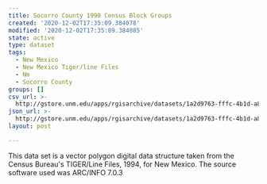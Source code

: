 ```yaml
---
title: Socorro County 1990 Census Block Groups
created: '2020-12-02T17:35:09.384078'
modified: '2020-12-02T17:35:09.384085'
state: active
type: dataset
tags:
  - New Mexico
  - New Mexico Tiger/line Files
  - Nm
  - Socorro County
groups: []
csv_url: >-
  http://gstore.unm.edu/apps/rgisarchive/datasets/1a2d9763-fffc-4b1d-a85e-606059f4f1b5/tlf453shp.derived.csv
json_url: >-
  http://gstore.unm.edu/apps/rgisarchive/datasets/1a2d9763-fffc-4b1d-a85e-606059f4f1b5/tlf453shp.derived.json
layout: post

---
```

This data set is a vector polygon digital data structure taken from the Census
				Bureau's TIGER/Line Files, 1994, for New Mexico. The source software used was
				ARC/INFO 7.0.3
